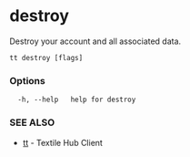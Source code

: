# destroy

Destroy your account and all associated data.

```
tt destroy [flags]
```

### Options

```
  -h, --help   help for destroy
```

### SEE ALSO

* [tt](tt.md)	 - Textile Hub Client
